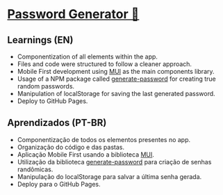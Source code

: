 # [Password Generator 🔐](https://ottomicheletti.github.io/password-generator/)

## Learnings (EN)
- Componentization of all elements within the app.
- Files and code were structured to follow a cleaner approach.
- Mobile First development using [MUI](https://mui.com/pt/) as the main components library.
- Usage of a NPM package called [generate-password](https://www.npmjs.com/package/generate-password) for creating true random passwords.
- Manipulation of localStorage for saving the last generated password.
- Deploy to GitHub Pages.

## Aprendizados (PT-BR)
- Componentização de todos os elementos presentes no app.
- Organização do código e das pastas.
- Aplicação Mobile First usando a biblioteca [MUI](https://mui.com/pt/).
- Utilização da biblioteca [generate-password](https://www.npmjs.com/package/generate-password) para criação de senhas randômicas.
- Manipulação do localStorage para salvar a última senha gerada.
- Deploy para o GitHub Pages.

